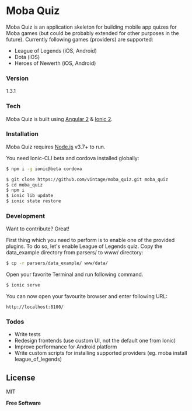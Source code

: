 # Moba Quiz

Moba Quiz is an application skeleton for building mobile app quizes for Moba games (but could be probably extended for other purposes in the future). Currently following games (providers) are supported:

  - League of Legends (iOS, Android)
  - Dota (iOS)
  - Heroes of Newerth (iOS, Android)

### Version
1.3.1

### Tech

Moba Quiz is built using [Angular 2] & [Ionic 2].

### Installation

Moba Quiz requires [Node.js](https://nodejs.org/) v3.7+ to run.

You need Ionic-CLI beta and cordova installed globally:

```sh
$ npm i -g ionic@beta cordova
```

```sh
$ git clone https://github.com/vintage/moba_quiz.git moba_quiz
$ cd moba_quiz
$ npm i
$ ionic lib update
$ ionic state restore
```

### Development

Want to contribute? Great!

First thing which you need to perform is to enable one of the provided plugins. To do so, let's enable League of Legends quiz. Copy the data_example directory from parsers/ to www/ directory:

```sh
$ cp -r parsers/data_example/ www/data/
```

Open your favorite Terminal and run following command.

```sh
$ ionic serve
```

You can now open your favourite browser and enter following URL:

```
http://localhost:8100/
```

### Todos

 - Write tests
 - Redesign frontends (use custom UI, not the default one from Ionic)
 - Improve performance for Android platform
 - Write custom scripts for installing supported providers (eg. moba install league_of_legends)

License
----

MIT


**Free Software**

   [Node.js]: <http://nodejs.org>
   [Angular 2]: <http://angular.io>
   [Ionic 2]: <http://ionicframework.com/docs/v2/>

